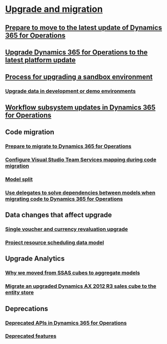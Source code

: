 # [Upgrade and migration](upgrade-home-page.md)
## [Prepare to move to the latest update of Dynamics 365 for Operations](upgrade-latest-update.md)
## [Upgrade Dynamics 365 for Operations to the latest platform update](upgrade-latest-platform-update.md)
## [Process for upgrading a sandbox environment](process-for-upgrading-a-sandbox-environment.md)
### [Upgrade data in development or demo environments](upgrade-data-to-latest-update.md)
## [Workflow subsystem updates in Dynamics 365 for Operations](workflow\workflow-subsystem.md)
## Code migration
### [Prepare to migrate to Dynamics 365 for Operations](prepare-migration.md)
### [Configure Visual Studio Team Services mapping during code migration](configure-vso-solution.md)
### [Model split](model-split.md)
### [Use delegates to solve dependencies between models when migrating code to Dynamics 365 for Operations](delegates-migration.md)
## Data changes that affect upgrade
### [Single voucher and currency revaluation upgrade ](single-voucher-and-currency-revaluation-upgrade.md)
### [Project resource scheduling data model](data-model-changes-resource-management.md)
## Upgrade Analytics
### [Why we moved from SSAS cubes to aggregate models](in-memory-real-time-aggregate-models.md)
### [Migrate an upgraded Dynamics AX 2012 R3 sales cube to the entity store](migrate-upgraded-cube-entity-store.md)
## Deprecations
### [Deprecated APIs in Dynamics 365 for Operations](deprecated-apis.md)
### [Deprecated features](deprecated-features.md)
